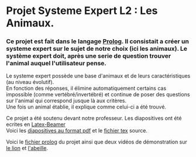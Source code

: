 # Projet Systeme Expert L2 : Les Animaux.
### Ce projet est fait dans le langage [Prolog](https://fr.wikipedia.org/wiki/Prolog). Il consistait a créer un systeme expert sur le sujet de notre choix (ici les animaux). Le système expert doit, après une serie de question trouver l'animal auquel l'utilisateur pense.

Le systeme expert possède une base d'animaux et de leurs caractéristiques (au niveau évolutif).  
En fonction des réponses, il élimine automatiquement certains cas impossible (comme vertébré/invertébré) et continue de poser des questions sur l'animal qui correspond jusque là aux critères.  
Une fois un animal établie, il explique comme celui-ci a été trouvé. 

Ce projet a été soutenu devant notre professeur. Les diapositives ont été ecrites en [Latex-Beamer](https://fr.wikipedia.org/wiki/LaTeX)  
Voici les [diapositives au format pdf](https://github.com/Mentra20/Projet-Systeme-Expert-L2/blob/master/systeme_expert_prolog.pdf) et le [fichier tex](https://github.com/Mentra20/Projet-Systeme-Expert-L2/blob/master/systeme_expert_prolog.tex) source.  

Voici le [fichier prolog](https://github.com/Mentra20/Projet-Systeme-Expert-L2/blob/master/Projet.pl) du projet ainsi que deux vidéos de démonstration sur [le lion](https://github.com/Mentra20/Projet-Systeme-Expert-L2/blob/master/lion.mp4) et [l'abeille](https://github.com/Mentra20/Projet-Systeme-Expert-L2/blob/master/abeille.mp4).
